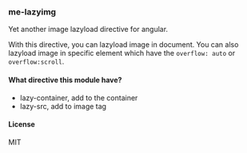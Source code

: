 ### me-lazyimg

Yet another image lazyload directive for angular.

With this directive, you can lazyload image in document. You can also lazyload image in specific element which have the `overflow: auto` or `overflow:scroll`.

#### What directive this module have?

- lazy-container, add to the container
- lazy-src, add to image tag

#### License
MIT